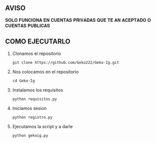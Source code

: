 ## AVISO
 𝐒𝐎𝐋𝐎 𝐅𝐔𝐍𝐂𝐈𝐎𝐍𝐀 𝐄𝐍 𝐂𝐔𝐄𝐍𝐓𝐀𝐒 𝐏𝐑𝐈𝐕𝐀𝐃𝐀𝐒 𝐐𝐔𝐄 𝐓𝐄 𝐀𝐍 𝐀𝐂𝐄𝐏𝐓𝐀𝐃𝐎 𝐎 𝐂𝐔𝐄𝐍𝐓𝐀𝐒 𝐏𝐔𝐁𝐋𝐈𝐂𝐀𝐒



 ## COMO EJECUTARLO
1. Clonamos el repositorio
   
   	`git clone https://github.com/Geko222/Geko-Ig.git`

2. Nos colocamos en el repositorio
   
   `cd Geko-Ig`
   
3. Instalamos los requisitos
   
   	`python requisitos.py`
   
4. Iniciamos sesion
   
   	`python registro.py`
   
5. Ejecutamos la script y a darle
   
   	`python gekoig.py`
